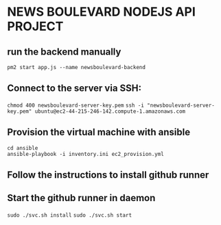 ﻿# NEWS BOULEVARD NODEJS API PROJECT

## run the backend manually
`pm2 start app.js --name newsboulevard-backend`

## Connect to the server via SSH:
`chmod 400 newsboulevard-server-key.pem`
`ssh -i "newsboulevard-server-key.pem" ubuntu@ec2-44-215-246-142.compute-1.amazonaws.com`

## Provision the virtual machine with ansible
```
cd ansible
ansible-playbook -i inventory.ini ec2_provision.yml
```

## Follow the instructions to install github runner

## Start the github runner in daemon
`sudo ./svc.sh install`
`sudo ./svc.sh start`
